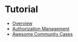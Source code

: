 ﻿# Tutorial

- [Overview](/docs/tutorial/overview)
- [Authorization Management](/docs/tutorial/authorization-management)
- [Awesome Community Cases](/docs/tutorial/awesome-community-cases)
